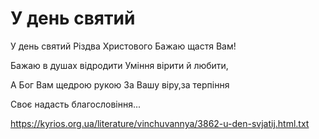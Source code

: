 У день святий
================================================================

У день святий Різдва Христового Бажаю щастя Вам!

Бажаю в душах відродити Уміння вірити й любити,

А Бог Вам щедрою рукою За Вашу віру,за терпіння

Своє надасть благословіння...


https://kyrios.org.ua/literature/vinchuvannya/3862-u-den-svjatij.html.txt
